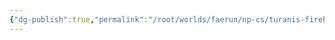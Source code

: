 ```yaml
---
{"dg-publish":true,"permalink":"/root/worlds/faerun/np-cs/turanis-firehand/","tags":["Faerun"]}
---
```


